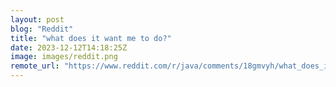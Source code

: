 ```yaml
---
layout: post
blog: "Reddit"
title: "what does it want me to do?"
date: 2023-12-12T14:18:25Z
image: images/reddit.png
remote_url: "https://www.reddit.com/r/java/comments/18gmvyh/what_does_it_want_me_to_do/"
---
```

